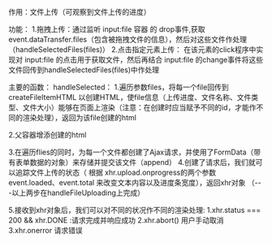 作用：文件上传（可观察到文件上传的进度）

功能：
1.拖拽上传：通过监听 input:file 容器 的 drop事件,获取event.dataTransfer.files（包含被拖拽文件的信息），然后对这些文件作处理（handleSelectedFiles(files)）
2.点击指定元素上传： 在该元素的click程序中实现对 input:file 的点击用于获取文件，然后再结合 input:file 的change事件将这些文件回传到handleSelectedFiles(files)中作处理

主要的函数：
handleSelected：
1.遍历参数files，将每一个file回传到 createFileItemHTML 以创建HTML，使file信息（上传进度、文件名称、文件类型、文件大小）能够在页面上渲染（注意：在创建时应当赋予不同的id，才能作不同的渲染处理），返回为该file创建的html

2.父容器增添创建的html

3.在遍历flies的同时，为每一个文件都创建了Ajax请求，并使用了FormData（带有表单数据的对象）来存储并提交该文件（append）
4.创建了请求后，我们就可以追踪文件上传的状态（ 根据 xhr.upload.onprogress的两个参数event.loaded、event.total 来改变文本内容以及进度条宽度），返回xhr对象
（---以上两步在handleFileUploading上完成）

5.接收到xhr对象后，我们可以对不同的状况作不同的渲染处理:
    1.xhr.status === 200 && xhr.DONE :请求完成并响应成功
    2.xhr.abort() 用户手动取消
    3.xhr.onerror 请求错误
